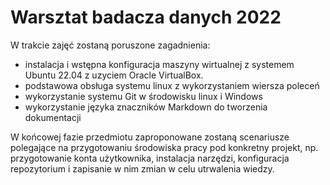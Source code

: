 # Warsztat badacza danych 2022

W trakcie zajęć zostaną poruszone zagadnienia:

* instalacja i wstępna konfiguracja maszyny wirtualnej z systemem Ubuntu 22.04 z uzyciem Oracle VirtualBox.
* podstawowa obsługa systemu linux z wykorzystaniem wiersza poleceń
* wykorzystanie systemu Git w środowisku linux i Windows
* wykorzystanie języka znaczników Markdown do tworzenia dokumentacji

W końcowej fazie przedmiotu zaproponowane zostaną scenariusze polegające na przygotowaniu środowiska pracy pod konkretny projekt, np. przygotowanie konta użytkownika, instalacja narzędzi, konfiguracja repozytorium i zapisanie w nim zmian w celu utrwalenia wiedzy.

